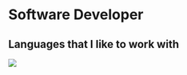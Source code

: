 # Software Developer

## Languages that I like to work with
[![](https://skillicons.dev/icons?i=bash,c,go,typescript,react,next,linux,github,docker,aws)](https://skillicons.dev)
